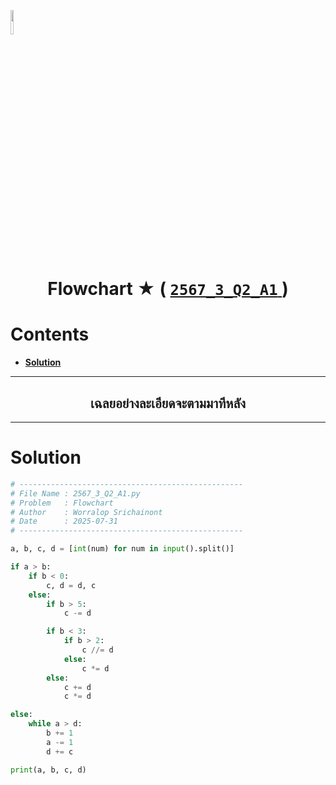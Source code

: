 <p align="left">
  <a href="../../README.md">
    <img src="../../../../Z99-OTHERS/00-common/00-back.png" style="width:10%">
  </a>
</p>

<div align="center">
  <h1>
    Flowchart ★ (
      <a href="https://drive.google.com/file/d/1UziIdhFgHbr0cqfecQvGyEAKOLts1TO6/view?usp=sharing">
        <code>2567_3_Q2_A1</code>
      </a>
    )
  </h1>
</div>

# Contents

-   [**Solution**](#solution)

---

<div align="center">
  <h2>เฉลยอย่างละเอียดจะตามมาทีหลัง</h2>
</div>

---

# Solution

```python
# --------------------------------------------------
# File Name : 2567_3_Q2_A1.py
# Problem   : Flowchart
# Author    : Worralop Srichainont
# Date      : 2025-07-31
# --------------------------------------------------

a, b, c, d = [int(num) for num in input().split()]

if a > b:
    if b < 0:
        c, d = d, c
    else:
        if b > 5:
            c -= d

        if b < 3:
            if b > 2:
                c //= d
            else:
                c *= d
        else:
            c += d
            c *= d

else:
    while a > d:
        b += 1
        a -= 1
        d += c

print(a, b, c, d)
```
